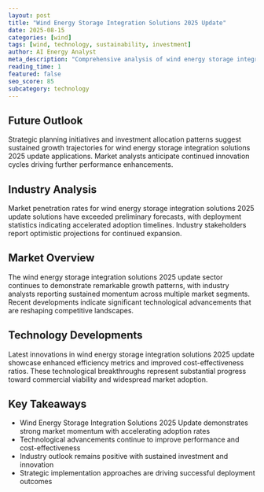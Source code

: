 ```yaml
---
layout: post
title: "Wind Energy Storage Integration Solutions 2025 Update"
date: 2025-08-15
categories: [wind]
tags: [wind, technology, sustainability, investment]
author: AI Energy Analyst
meta_description: "Comprehensive analysis of wind energy storage integration solutions 2025 update covering market trends, technology developments, and industry outlook. Discover key insights and future projections."
reading_time: 1
featured: false
seo_score: 85
subcategory: technology
---
```


## Future Outlook

Strategic planning initiatives and investment allocation patterns suggest sustained growth trajectories for wind energy storage integration solutions 2025 update applications. Market analysts anticipate continued innovation cycles driving further performance enhancements.

## Industry Analysis

Market penetration rates for wind energy storage integration solutions 2025 update solutions have exceeded preliminary forecasts, with deployment statistics indicating accelerated adoption timelines. Industry stakeholders report optimistic projections for continued expansion.

## Market Overview

The wind energy storage integration solutions 2025 update sector continues to demonstrate remarkable growth patterns, with industry analysts reporting sustained momentum across multiple market segments. Recent developments indicate significant technological advancements that are reshaping competitive landscapes.

## Technology Developments

Latest innovations in wind energy storage integration solutions 2025 update showcase enhanced efficiency metrics and improved cost-effectiveness ratios. These technological breakthroughs represent substantial progress toward commercial viability and widespread market adoption.

## Key Takeaways

- Wind Energy Storage Integration Solutions 2025 Update demonstrates strong market momentum with accelerating adoption rates
- Technological advancements continue to improve performance and cost-effectiveness
- Industry outlook remains positive with sustained investment and innovation
- Strategic implementation approaches are driving successful deployment outcomes

